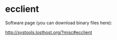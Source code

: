 # ecclient

Software page (you can download binary files here):

http://systools.losthost.org/?misc#ecclient
